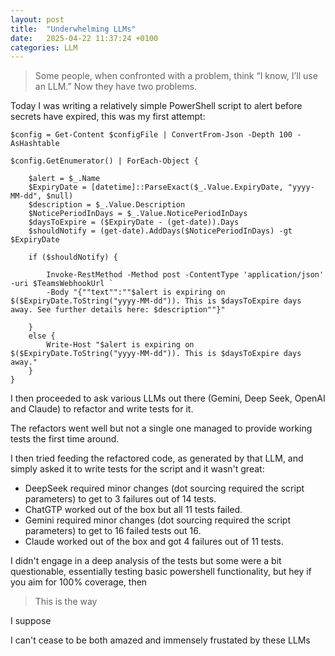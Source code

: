 ```yaml
---
layout: post
title:  "Underwhelming LLMs"
date:   2025-04-22 11:37:24 +0100
categories: LLM 
---
```


>Some people, when confronted with a problem, think “I know, I’ll use an LLM.” Now they have two problems.

Today I was writing a relatively simple PowerShell script to alert before secrets have expired, this was my first attempt:

```pwsh
$config = Get-Content $configFile | ConvertFrom-Json -Depth 100 -AsHashtable

$config.GetEnumerator() | ForEach-Object {

    $alert = $_.Name
    $ExpiryDate = [datetime]::ParseExact($_.Value.ExpiryDate, "yyyy-MM-dd", $null)
    $description = $_.Value.Description
    $NoticePeriodInDays = $_.Value.NoticePeriodInDays
    $daysToExpire = ($ExpiryDate - (get-date)).Days
    $shouldNotify = (get-date).AddDays($NoticePeriodInDays) -gt $ExpiryDate

    if ($shouldNotify) {

        Invoke-RestMethod -Method post -ContentType 'application/json' -uri $TeamsWebhookUrl `
        -Body "{""text"":""$alert is expiring on $($ExpiryDate.ToString("yyyy-MM-dd")). This is $daysToExpire days away. See further details here: $description""}"

    }
    else {
        Write-Host "$alert is expiring on $($ExpiryDate.ToString("yyyy-MM-dd")). This is $daysToExpire days away."
    }
}
```

I then proceeded to ask various LLMs out there (Gemini, Deep Seek, OpenAI and Claude) to refactor and write tests for it.

The refactors went well but not a single one managed to provide working tests the first time around.

I then tried feeding the refactored code, as generated by that LLM, and simply asked it to write tests for the script and it wasn't great:

- DeepSeek required minor changes (dot sourcing required the script parameters) to get to 3 failures out of 14 tests.
- ChatGTP worked out of the box but all 11 tests failed.
- Gemini required minor changes  (dot sourcing required the script parameters)  to get to 16 failed tests out 16.
- Claude worked out of the box and got 4 failures out of 11 tests.

I didn't engage in a deep analysis of the tests but some were a bit questionable, essentially testing basic powershell functionality, but hey if you aim for 100% coverage, then

> This is the way

I suppose

I can't cease to be both amazed and immensely frustated by these LLMs